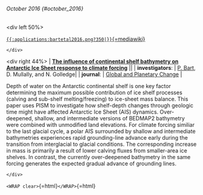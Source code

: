###### October 2016 {#october_2016}

\<div left 50%\>

[`{{:applications:bartetal2016.png?350|}}`{=mediawiki}](http://www.sciencedirect.com/science/article/pii/S0921818115300916)

```{=html}
</div>
```
\<div right 44%\> \| **[The influence of continental shelf bathymetry
on Antarctic Ice Sheet response to climate
forcing](http://www.sciencedirect.com/science/article/pii/S0921818115300916)**
\|\| \| **investigators**: \| [P.
Bart](http://www.geol.lsu.edu/bart/bart/Welcome.html), D.
Mullally, and N. Golledge\| \| **journal**: \| [Global and Planetary
Change](http://www.sciencedirect.com/science/journal/09218181)
\|

Depth of water on the Antarctic continental shelf is one key factor
determining the maximum possible contribution of ice shelf processes
(calving and sub-shelf melting/freezing) to ice-sheet mass balance. This
paper uses PISM to investigate how shelf-depth changes through geologic
time might have affected Antarctic Ice Sheet (AIS) dynamics.
Over-deepened, shallow, and intermediate versions of BEDMAP2 bathymetry
were combined with unmodified land elevations. For climate forcing
similiar to the last glacial cycle, a polar AIS surrounded by shallow
and intermediate bathymetries experiences rapid grounding-line advance
early during the transition from interglacial to glacial conditions. The
corresponding increase in mass is primarily a result of lower calving
fluxes from smaller-area ice shelves. In contrast, the currently
over-deepened bathymetry in the same forcing generates the expected
gradual advance of grounding lines.

```{=html}
</div>
```
`<WRAP clear>`{=html}`</WRAP>`{=html}
